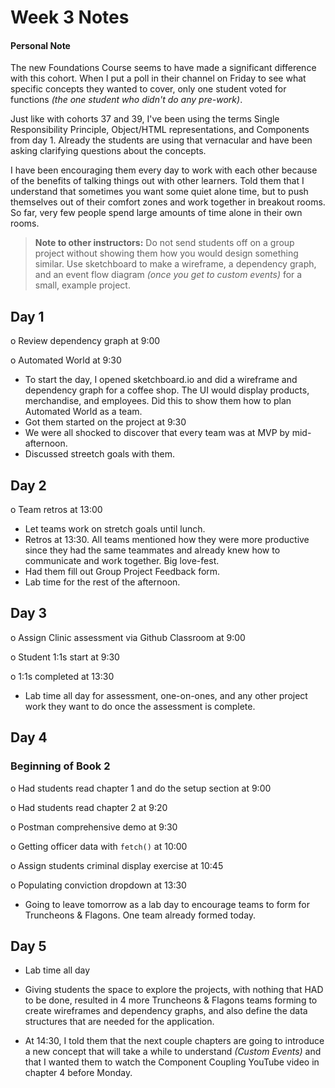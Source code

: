 # Week 3 Notes

#### Personal Note

The new Foundations Course seems to have made a significant difference with this cohort. When I put a poll in their channel on Friday to see what specific concepts they wanted to cover, only one student voted for functions _(the one student who didn't do any pre-work)_.

Just like with cohorts 37 and 39, I've been using the terms Single Responsibility Principle, Object/HTML representations, and Components from day 1. Already the students are using that vernacular and have been asking clarifying questions about the concepts.

I have been encouraging them every day to work with each other because of the benefits of talking things out with other learners. Told them that I understand that sometimes you want some quiet alone time, but to push themselves out of their comfort zones and work together in breakout rooms. So far, very few people spend large amounts of time alone in their own rooms.

> **Note to other instructors:** Do not send students off on a group project without showing them how you would design something similar. Use sketchboard to make a wireframe, a dependency graph, and an event flow diagram _(once you get to custom events)_ for a small, example project.

## Day 1

o Review dependency graph at 9:00

o Automated World at 9:30

* To start the day, I opened sketchboard.io and did a wireframe and dependency graph for a coffee shop. The UI would display products, merchandise, and employees. Did this to show them how to plan Automated World as a team.
* Got them started on the project at 9:30
* We were all shocked to discover that every team was at MVP by mid-afternoon.
* Discussed streetch goals with them.

## Day 2

o Team retros at 13:00

* Let teams work on stretch goals until lunch.
* Retros at 13:30. All teams mentioned how they were more productive since they had the same teammates and already knew how to communicate and work together. Big love-fest.
* Had them fill out Group Project Feedback form.
* Lab time for the rest of the afternoon.

## Day 3

o Assign Clinic assessment via Github Classroom at 9:00

o Student 1:1s start at 9:30

o 1:1s completed at 13:30

* Lab time all day for assessment, one-on-ones, and any other project work they want to do once the assessment is complete.

## Day 4

### Beginning of Book 2

o Had students read chapter 1 and do the setup section at 9:00

o Had students read chapter 2 at 9:20

o Postman comprehensive demo at 9:30

o Getting officer data with `fetch()` at 10:00

o Assign students criminal display exercise at 10:45

o Populating conviction dropdown at 13:30

* Going to leave tomorrow as a lab day to encourage teams to form for Truncheons & Flagons. One team already formed today.

## Day 5

* Lab time all day

* Giving students the space to explore the projects, with nothing that HAD to be done, resulted in 4 more Truncheons & Flagons teams forming to create wireframes and dependency graphs, and also define the data structures that are needed for the application.
* At 14:30, I told them that the next couple chapters are going to introduce a new concept that will take a while to understand _(Custom Events)_ and that I wanted them to watch the Component Coupling YouTube video in chapter 4  before Monday.